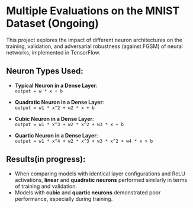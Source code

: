 # Multiple Evaluations on the MNIST Dataset (Ongoing)

This project explores the impact of different neuron architectures on the training, validation, and adversarial robustness (against FGSM) of neural networks, implemented in TensorFlow.

## Neuron Types Used:
- **Typical Neuron in a Dense Layer**:  
  `output = w * x + b`
  
- **Quadratic Neuron in a Dense Layer**:  
  `output = w1 * x^2 + w2 * x + b`

- **Cubic Neuron in a Dense Layer**:  
  `output = w1 * x^3 + w2 * x^2 + w3 * x + b`

- **Quartic Neuron in a Dense Layer**:  
  `output = w1 * x^4 + w2 * x^3 + w3 * x^2 + w4 * x + b`

## Results(in progress):
- When comparing models with identical layer configurations and ReLU activations, **linear** and **quadratic neurons** performed similarly in terms of training and validation.
- Models with **cubic** and **quartic neurons** demonstrated poor performance, especially during training.
